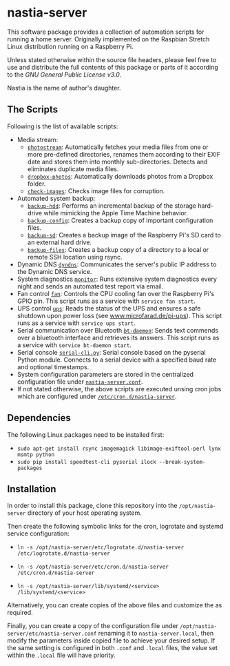 # nastia-server

This software package provides a collection of automation scripts for running a home server. Originally implemented on the Raspbian Stretch Linux distribution running on a Raspberry Pi.

Unless stated otherwise within the source file headers, please feel free to use and distribute the full contents of this package or parts of it according to the _GNU General Public License v3.0_.

Nastia is the name of author's daughter.

## The Scripts

Following is the list of available scripts:

* Media stream:
  * [`photostream`](https://github.com/microfarad-de/nastia-server/blob/master/bin/photostream):
  Automatically fetches your media files from one or more pre-defined directories,
  renames them according to their EXIF date and stores them into monthly sub-directories. Detects and eliminates duplicate media files.
  * [`dropbox-photos`](https://github.com/microfarad-de/nastia-server/blob/master/bin/dropbox-photos):
  Automatically downloads photos from a Dropbox folder.
  * [`check-images`](https://github.com/microfarad-de/nastia-server/blob/master/bin/check-images):
  Checks image files for corruption.
* Automated system backup:
  * [`backup-hdd`](https://github.com/microfarad-de/nastia-server/blob/master/sbin/backup-hdd):
  Performs an incremental backup of the storage hard-drive while mimicking the Apple Time Machine behavior.
  * [`backup-config`](https://github.com/microfarad-de/nastia-server/blob/master/sbin/backup-config):
  Creates a backup copy of important configuration files.
  * [`backup-sd`](https://github.com/microfarad-de/nastia-server/blob/master/sbin/backup-sd):
  Creates a backup image of the Raspberry Pi's SD card to an external hard drive.
  * [`backup-files`](https://github.com/microfarad-de/nastia-server/blob/master/bin/backup-files):
  Creates a backup copy of a directory to a local or remote SSH location using rsync.
* Dynamic DNS [`dyndns`](https://github.com/microfarad-de/nastia-server/blob/master/bin/dyndns):
Communicates the server's public IP address to the Dynamic DNS service.
* System diagnostics [`monitor`](https://github.com/microfarad-de/nastia-server/blob/master/bin/monitor):
Runs extensive system diagnostics every night and sends an automated test report via email.
* Fan control [`fan`](https://github.com/microfarad-de/nastia-server/blob/master/sbin/fan):
Controls the CPU cooling fan over the Raspberry Pi's GPIO pin. This script runs as a service with `service fan start`.
* UPS control [`ups`](https://github.com/microfarad-de/nastia-server/blob/master/sbin/ups):
Reads the status of the UPS and ensures a safe shutdown upon power loss (see www.microfarad.de/pi-ups). This script runs as a service with `service ups start`.
* Serial communication over Bluetooth [`bt-daemon`](https://github.com/microfarad-de/nastia-server/blob/master/sbin/bt-daemon):
Sends text commends over a bluetooth interface and retrieves its answers. This script runs as a service with `service bt-daemon start`.
* Serial console [`serial-cli.py`](https://github.com/microfarad-de/nastia-server/blob/master/lib/serial-cli.py): Serial console based on the pyserial Python module. Connects to a serial device with a specified baud rate and optional timestamps.
* System configuration parameters are stored in the centralized configuration file under
[`nastia-server.conf`](https://github.com/microfarad-de/nastia-server/blob/master/etc/nastia-server.conf).
* If not stated otherwise, the above scripts are executed unsing cron jobs which are configured under
[`/etc/cron.d/nastia-server`](https://github.com/microfarad-de/nastia-server/blob/master/etc/cron.d/nastia-server).

## Dependencies

The following Linux packages need to be installed first:

* `sudo apt-get install rsync imagemagick libimage-exiftool-perl lynx msmtp python`
* `sudo pip install speedtest-cli pyserial ilock --break-system-packages`

## Installation

In order to install this package, clone this repository into the  `/opt/nastia-server` directory of your host operating system.

Then create the following symbolic links for the cron, logrotate and systemd service configuration:

- `ln -s /opt/nastia-server/etc/logrotate.d/nastia-server /etc/logrotate.d/nastia-server`

- `ln -s /opt/nastia-server/etc/cron.d/nastia-server /etc/cron.d/nastia-server`

- `ln -s /opt/nastia-server/lib/systemd/<service> /lib/systemd/<service>`

Alternatively, you can create copies of the above files and customize the as required.

Finally, you can create a copy of the configuration file under `/opt/nastia-server/etc/nastia-server.conf` renaming it to `nastia-server.local`, then modify the parameters inside copied file to achieve your desired setup. If the same setting is configured in both `.conf` and `.local` files, the value set within the `.local` file will have priority.


